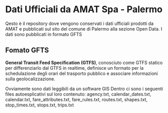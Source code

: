 
# Dati Ufficiali da AMAT Spa - Palermo


Qesto è il repository dove vengono conservati i dati ufficiali prodotti da AMAT e pubblicati sul sito del comune di Palermo alla sezione Open Data.
I dati sono pubblicati in formato GFTS
 
## Fomato GFTS
**General Transit Feed Specification (GTFS)**, conosciuto come GTFS statico per differenziarlo dal GTFS in realtime, definisce un formato per la schedulazione degli orari del trasporto pubblico e associare informazioni sulla geolocalizzazione.

Ovviamente sono dati leggibili da un software GIS
Dentro ci sono i seguenti files autoesplicativi sul loro contenuto: agency.txt, calendar_dates.txt, calendar.txt, fare_attributes.txt, fare_rules.txt, routes.txt, shapes.txt, stop_times.txt, stops.txt, trips.txt


